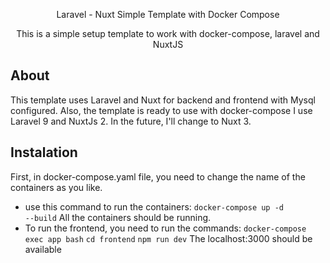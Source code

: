 <p align="center">Laravel - Nuxt Simple Template with Docker Compose</p>

<p align="center">
  This is a simple setup template to work with docker-compose, laravel and NuxtJS
</p>

## About
  This template uses Laravel and Nuxt for backend and frontend with Mysql configured.
  Also, the template is ready to use with docker-compose
  I use Laravel 9 and NuxtJs 2. In the future, I'll change to Nuxt 3.


## Instalation

  First, in docker-compose.yaml file, you need to change the name of the containers as you like.
  - use this command to run the containers:
  <code>docker-compose up -d --build</code>
  All the containers should be running.
  - To run the frontend, you need to run the commands:
  <code>docker-compose exec app bash</code>
  <code>cd frontend</code>
  <code>npm run dev</code>
  The localhost:3000 should be available

